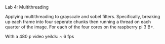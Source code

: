 Lab 4: Multithreading

Applying multithreading to grayscale and sobel filters. Specifically, breaking up each frame into four seperate chunks then running a thread on each quarter of the image. For each of the four cores on the raspberry pi 3 B+.

With a 480 p video yeilds: ~ 6 fps 
